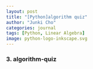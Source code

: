 ```yaml
---
layout: post
title: "[Python]algorithm quiz"
author: "Junki Cho"
categories: journal
tags: [Python, Linear Algebra]
image: python-logo-inkscape.svg
---
```

### 3. algorithm-quiz
